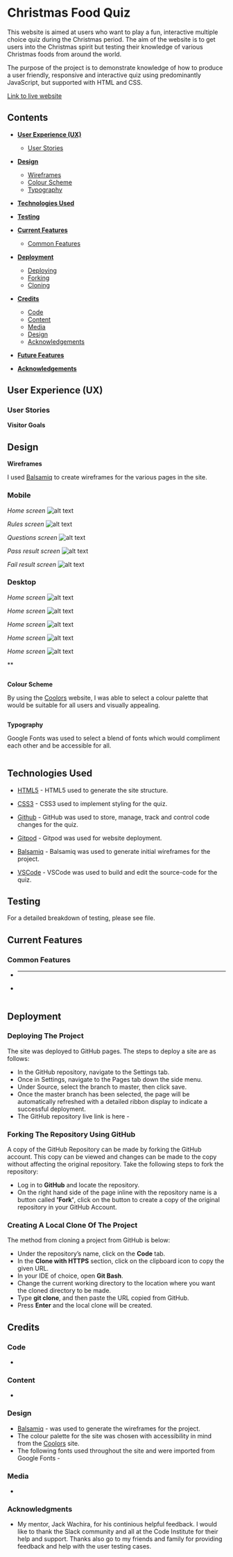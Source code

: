 # Christmas Food Quiz

This website is aimed at users who want to play a fun, interactive multiple choice quiz during the Christmas period. The aim of the website is to get users into the Christmas spirit but testing their knowledge of various Christmas foods from around the world.

The purpose of the project is to demonstrate knowledge of how to produce a user friendly, responsive and interactive quiz using predominantly JavaScript, but supported with HTML and CSS.

[Link to live website](https://nickcmoore.github.io/xmas-food-quiz/)

## Contents

* [**User Experience (UX)**](<#user-experience-ux>)
    * [User Stories](<#user-stories>)
* [**Design**](<#design>)
    * [Wireframes](<#wireframes>)
    * [Colour Scheme](<#colour-scheme>)
    * [Typography](<#typography>)
* [**Technologies Used**](<#technologies-used>)
* [**Testing**](<#testing>)
* [**Current Features**](<#current-features>)
    * [Common Features](<#common-features>)
* [**Deployment**](<#deployment>)
    * [Deploying](<#deploying>)
    * [Forking](<#forking>)
    * [Cloning](<#cloning>)
* [**Credits**](<#credits>)
    * [Code](<#code>)
    * [Content](<#content>)
    * [Media](<#media>)
    * [Design](<#design-credits>)
    * [Acknowledgements](<#acknowledgements>)

* [**Future Features**](<#future-features>)
* [**Acknowledgements**](<#acknowledgements>)

## User Experience (UX) <a name="user-experience-ux"></a>

### User Stories <a name="user-stories"></a>

**Visitor Goals**

## Design <a name="design"></a>

**Wireframes** <a name="wireframes"></a>

I used [Balsamiq](https://balsamiq.com/) to create wireframes for the various pages in the site.

### Mobile

*Home screen*
![alt text](assets/ReadMe%20images/Home_page%20(mobile).png)

*Rules screen*
![alt text](assets/ReadMe%20images/rules%20(mobile).png)

*Questions screen*
![alt text](assets/ReadMe%20images/questions%20(mobile).png)

*Pass result screen*
![alt text](assets/ReadMe%20images/pass_result%20(mobile).png)

*Fail result screen*
![alt text](assets/ReadMe%20images/fail_result%20(mobile).png)

### Desktop

*Home screen*
![alt text](assets/ReadMe%20images/Home_page%20(desktop).png)

*Home screen*
![alt text](assets/ReadMe%20images/rules%20(desktop).png)

*Home screen*
![alt text](assets/ReadMe%20images/questions%20(desktop).png)

*Home screen*
![alt text](assets/ReadMe%20images/pass_result%20(desktop).png)

*Home screen*
![alt text](assets/ReadMe%20images/fail_result%20(desktop).png)

**

![]()

**Colour Scheme** <a name="colour-scheme"></a>

By using the [Coolors]() website, I was able to select a colour palette that would be suitable for all users and visually appealing.

![]()

**Typography** <a name="typography"></a>

Google Fonts was used to select a blend of fonts which would compliment each other and be accessible for all.

![]()

## Technologies Used <a name="technologies-used"></a>

* [HTML5](https://en.wikipedia.org/wiki/HTML5) - HTML5 used to generate the site structure.

* [CSS3](https://en.wikipedia.org/wiki/CSS) - CSS3 used to implement styling for the quiz.

* [Github](https://github.com/) - GitHub was used to store, manage, track and control code changes for the quiz.

* [Gitpod](https://www.gitpod.io/) - Gitpod was used for website deployment.

* [Balsamiq](https://balsamiq.com/) - Balsamiq was used to generate initial wireframes for the project.

* [VSCode](https://code.visualstudio.com/) - VSCode was used to build and edit the source-code for the quiz.

## Testing <a name="testing"></a>

For a detailed breakdown of testing, please see []() file.

## Current Features <a name="current-features"></a>

### Common Features <a name="common-features"></a>

* __ __

* 

![]()

## Deployment <a name="deployment"></a>

### Deploying The Project <a name="deploying"></a>

The site was deployed to GitHub pages. The steps to deploy a site are as follows:

* In the GitHub repository, navigate to the Settings tab.
* Once in Settings, navigate to the Pages tab down the side menu.
* Under Source, select the branch to master, then click save.
* Once the master branch has been selected, the page will be automatically refreshed with a detailed ribbon display to indicate a successful deployment.
* The GitHub repository live link is here - []()

### Forking The Repository Using GitHub <a name="forking"></a>

A copy of the GitHub Repository can be made by forking the GitHub account. This copy can be viewed and changes can be made to the copy without affecting the original repository. Take the following steps to fork the repository:

* Log in to **GitHub** and locate the repository.
* On the right hand side of the page inline with the repository name is a button called **'Fork'**, click on the button to create a copy of the original repository in your GitHub Account.

### Creating A Local Clone Of The Project <a name="cloning"></a>

The method from cloning a project from GitHub is below:

* Under the repository’s name, click on the **Code** tab.
* In the **Clone with HTTPS** section, click on the clipboard icon to copy the given URL.
* In your IDE of choice, open **Git Bash**.
* Change the current working directory to the location where you want the cloned directory to be made.
* Type **git clone**, and then paste the URL copied from GitHub.
* Press **Enter** and the local clone will be created.

## Credits <a name="credits"></a>

### Code <a name="code"></a>

*

### Content <a name="content"></a>

*

### Design <a name="design-credits"></a>

* [Balsamiq](https://balsamiq.com/) - was used to generate the wireframes for the project.
* The colour palette for the site was chosen with accessibility in mind from the [Coolors]() site.
* The following fonts used throughout the site and were imported from Google Fonts - 

### Media <a name="media"></a>

*

### Acknowledgments <a name="acknowledgements"></a>

* My mentor, Jack Wachira, for his continious helpful feedback. I would like to thank the Slack community and all at the Code Institute for their help and support. Thanks also go to my friends and family for providing feedback and help with the user testing cases.
